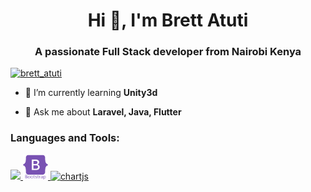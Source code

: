 <h1 align="center">Hi 👋, I'm Brett Atuti</h1>
<h3 align="center">A passionate Full Stack developer from Nairobi Kenya</h3>

<p align="left"> <a href="https://twitter.com/brett_atuti" target="blank"><img src="https://img.shields.io/twitter/follow/brett_atuti?logo=twitter&style=for-the-badge" alt="brett_atuti" /></a> </p>

- 🌱 I’m currently learning **Unity3d**

- 💬 Ask me about **Laravel, Java, Flutter**

</p>

<h3 align="left">Languages and Tools:</h3>
<p align="left"> <a href="https://flutter.dev/" target="_blank"> 
<img src="https://cdn.jsdelivr.net/gh/devicons/devicon/icons/flutter/flutter-original.svg" />
 </a> 
<a href="https://getbootstrap.com" target="_blank"> 
<img src="https://raw.githubusercontent.com/devicons/devicon/master/icons/bootstrap/bootstrap-plain-wordmark.svg" alt="bootstrap" width="40" height="40"/> </a>
<a href="https://www.chartjs.org" target="_blank"> <img src="https://www.chartjs.org/media/logo-title.svg" alt="chartjs" width="40" height="40"/>
</a> 
</p>
